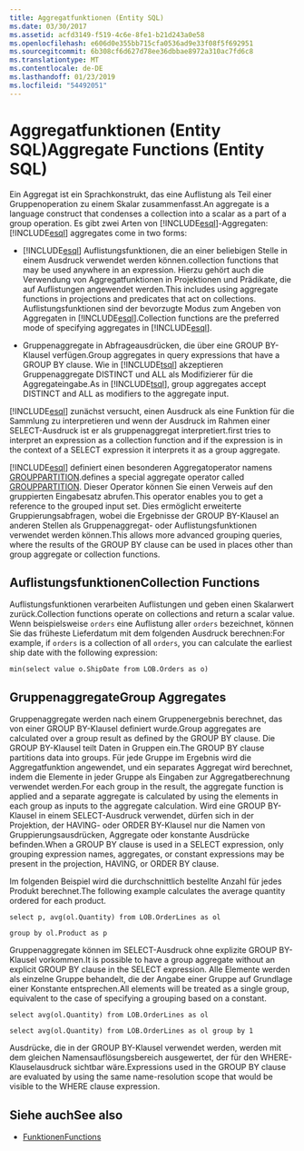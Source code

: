 ```yaml
---
title: Aggregatfunktionen (Entity SQL)
ms.date: 03/30/2017
ms.assetid: acfd3149-f519-4c6e-8fe1-b21d243a0e58
ms.openlocfilehash: e606d0e355bb715cfa0536ad9e33f08f5f692951
ms.sourcegitcommit: 6b308cf6d627d78ee36dbbae8972a310ac7fd6c8
ms.translationtype: MT
ms.contentlocale: de-DE
ms.lasthandoff: 01/23/2019
ms.locfileid: "54492051"
---
```

# <a name="aggregate-functions-entity-sql"></a><span data-ttu-id="37708-102">Aggregatfunktionen (Entity SQL)</span><span class="sxs-lookup"><span data-stu-id="37708-102">Aggregate Functions (Entity SQL)</span></span>
<span data-ttu-id="37708-103">Ein Aggregat ist ein Sprachkonstrukt, das eine Auflistung als Teil einer Gruppenoperation zu einem Skalar zusammenfasst.</span><span class="sxs-lookup"><span data-stu-id="37708-103">An aggregate is a language construct that condenses a collection into a scalar as a part of a group operation.</span></span> <span data-ttu-id="37708-104">Es gibt zwei Arten von [!INCLUDE[esql](../../../../../../includes/esql-md.md)]-Aggregaten:</span><span class="sxs-lookup"><span data-stu-id="37708-104">[!INCLUDE[esql](../../../../../../includes/esql-md.md)] aggregates come in two forms:</span></span>  
  
-   [!INCLUDE[esql](../../../../../../includes/esql-md.md)] <span data-ttu-id="37708-105">Auflistungsfunktionen, die an einer beliebigen Stelle in einem Ausdruck verwendet werden können.</span><span class="sxs-lookup"><span data-stu-id="37708-105">collection functions that may be used anywhere in an expression.</span></span> <span data-ttu-id="37708-106">Hierzu gehört auch die Verwendung von Aggregatfunktionen in Projektionen und Prädikate, die auf Auflistungen angewendet werden.</span><span class="sxs-lookup"><span data-stu-id="37708-106">This includes using aggregate functions in projections and predicates that act on collections.</span></span> <span data-ttu-id="37708-107">Auflistungsfunktionen sind der bevorzugte Modus zum Angeben von Aggregaten in [!INCLUDE[esql](../../../../../../includes/esql-md.md)].</span><span class="sxs-lookup"><span data-stu-id="37708-107">Collection functions are the preferred mode of specifying aggregates in [!INCLUDE[esql](../../../../../../includes/esql-md.md)].</span></span>  
  
-   <span data-ttu-id="37708-108">Gruppenaggregate in Abfrageausdrücken, die über eine GROUP BY-Klausel verfügen.</span><span class="sxs-lookup"><span data-stu-id="37708-108">Group aggregates in query expressions that have a GROUP BY clause.</span></span> <span data-ttu-id="37708-109">Wie in [!INCLUDE[tsql](../../../../../../includes/tsql-md.md)] akzeptieren Gruppenaggregate DISTINCT und ALL als Modifizierer für die Aggregateingabe.</span><span class="sxs-lookup"><span data-stu-id="37708-109">As in [!INCLUDE[tsql](../../../../../../includes/tsql-md.md)], group aggregates accept DISTINCT and ALL as modifiers to the aggregate input.</span></span>  
  
 [!INCLUDE[esql](../../../../../../includes/esql-md.md)] <span data-ttu-id="37708-110">zunächst versucht, einen Ausdruck als eine Funktion für die Sammlung zu interpretieren und wenn der Ausdruck im Rahmen einer SELECT-Ausdruck ist er als gruppenaggregat interpretiert.</span><span class="sxs-lookup"><span data-stu-id="37708-110">first tries to interpret an expression as a collection function and if the expression is in the context of a SELECT expression it interprets it as a group aggregate.</span></span>  
  
 [!INCLUDE[esql](../../../../../../includes/esql-md.md)] <span data-ttu-id="37708-111">definiert einen besonderen Aggregatoperator namens [GROUPPARTITION](../../../../../../docs/framework/data/adonet/ef/language-reference/grouppartition-entity-sql.md).</span><span class="sxs-lookup"><span data-stu-id="37708-111">defines a special aggregate operator called [GROUPPARTITION](../../../../../../docs/framework/data/adonet/ef/language-reference/grouppartition-entity-sql.md).</span></span> <span data-ttu-id="37708-112">Dieser Operator können Sie einen Verweis auf den gruppierten Eingabesatz abrufen.</span><span class="sxs-lookup"><span data-stu-id="37708-112">This operator enables you to get a reference to the grouped input set.</span></span> <span data-ttu-id="37708-113">Dies ermöglicht erweiterte Gruppierungsabfragen, wobei die Ergebnisse der GROUP BY-Klausel an anderen Stellen als Gruppenaggregat- oder Auflistungsfunktionen verwendet werden können.</span><span class="sxs-lookup"><span data-stu-id="37708-113">This allows more advanced grouping queries, where the results of the GROUP BY clause can be used in places other than group aggregate or collection functions.</span></span>  
  
## <a name="collection-functions"></a><span data-ttu-id="37708-114">Auflistungsfunktionen</span><span class="sxs-lookup"><span data-stu-id="37708-114">Collection Functions</span></span>  
 <span data-ttu-id="37708-115">Auflistungsfunktionen verarbeiten Auflistungen und geben einen Skalarwert zurück.</span><span class="sxs-lookup"><span data-stu-id="37708-115">Collection functions operate on collections and return a scalar value.</span></span> <span data-ttu-id="37708-116">Wenn beispielsweise `orders` eine Auflistung aller `orders` bezeichnet, können Sie das früheste Lieferdatum mit dem folgenden Ausdruck berechnen:</span><span class="sxs-lookup"><span data-stu-id="37708-116">For example, if `orders` is a collection of all `orders`, you can calculate the earliest ship date with the following expression:</span></span>  
  
 `min(select value o.ShipDate from LOB.Orders as o)`  
  
## <a name="group-aggregates"></a><span data-ttu-id="37708-117">Gruppenaggregate</span><span class="sxs-lookup"><span data-stu-id="37708-117">Group Aggregates</span></span>  
 <span data-ttu-id="37708-118">Gruppenaggregate werden nach einem Gruppenergebnis berechnet, das von einer GROUP BY-Klausel definiert wurde.</span><span class="sxs-lookup"><span data-stu-id="37708-118">Group aggregates are calculated over a group result as defined by the GROUP BY clause.</span></span> <span data-ttu-id="37708-119">Die GROUP BY-Klausel teilt Daten in Gruppen ein.</span><span class="sxs-lookup"><span data-stu-id="37708-119">The GROUP BY clause partitions data  into groups.</span></span> <span data-ttu-id="37708-120">Für jede Gruppe im Ergebnis wird die Aggregatfunktion angewendet, und ein separates Aggregat wird berechnet, indem die Elemente in jeder Gruppe als Eingaben zur Aggregatberechnung verwendet werden.</span><span class="sxs-lookup"><span data-stu-id="37708-120">For each group in the result, the aggregate function is applied and a separate aggregate is calculated by using the elements in each group as inputs to the aggregate calculation.</span></span> <span data-ttu-id="37708-121">Wird eine GROUP BY-Klausel in einem SELECT-Ausdruck verwendet, dürfen sich in der Projektion, der HAVING- oder ORDER BY-Klausel nur die Namen von Gruppierungsausdrücken, Aggregate oder konstante Ausdrücke befinden.</span><span class="sxs-lookup"><span data-stu-id="37708-121">When a GROUP BY clause is used in a SELECT expression, only grouping expression names, aggregates, or constant expressions may be present in the projection, HAVING, or ORDER BY clause.</span></span>  
  
 <span data-ttu-id="37708-122">Im folgenden Beispiel wird die durchschnittlich bestellte Anzahl für jedes Produkt berechnet.</span><span class="sxs-lookup"><span data-stu-id="37708-122">The following example calculates the average quantity ordered for each product.</span></span>  
  
 `select p, avg(ol.Quantity) from LOB.OrderLines as ol`  
  
 `group by ol.Product as p`  
  
 <span data-ttu-id="37708-123">Gruppenaggregate können im SELECT-Ausdruck ohne explizite GROUP BY-Klausel vorkommen.</span><span class="sxs-lookup"><span data-stu-id="37708-123">It is possible to have a group aggregate without an explicit GROUP BY clause in the SELECT expression.</span></span> <span data-ttu-id="37708-124">Alle Elemente werden als einzelne Gruppe behandelt, die der Angabe einer Gruppe auf Grundlage einer Konstante entsprechen.</span><span class="sxs-lookup"><span data-stu-id="37708-124">All elements will be treated as a single group, equivalent to the case of specifying a grouping based on a constant.</span></span>  
  
 `select avg(ol.Quantity) from LOB.OrderLines as ol`  
  
 `select avg(ol.Quantity) from LOB.OrderLines as ol group by 1`  
  
 <span data-ttu-id="37708-125">Ausdrücke, die in der GROUP BY-Klausel verwendet werden, werden mit dem gleichen Namensauflösungsbereich ausgewertet, der für den WHERE-Klauselausdruck sichtbar wäre.</span><span class="sxs-lookup"><span data-stu-id="37708-125">Expressions used in the GROUP BY clause are evaluated by using the same name-resolution scope that would be visible to the WHERE clause expression.</span></span>  
  
## <a name="see-also"></a><span data-ttu-id="37708-126">Siehe auch</span><span class="sxs-lookup"><span data-stu-id="37708-126">See also</span></span>
- [<span data-ttu-id="37708-127">Funktionen</span><span class="sxs-lookup"><span data-stu-id="37708-127">Functions</span></span>](../../../../../../docs/framework/data/adonet/ef/language-reference/functions-entity-sql.md)
